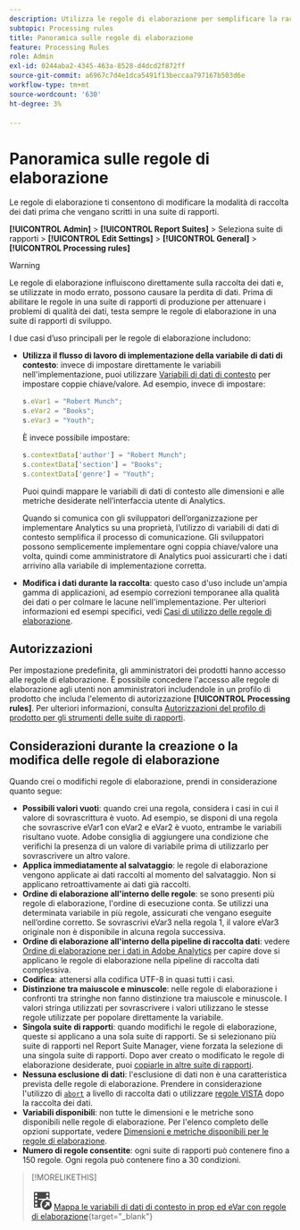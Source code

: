 ```yaml
---
description: Utilizza le regole di elaborazione per semplificare la raccolta dati e gestire i contenuti quando viene inviato al reporting.
subtopic: Processing rules
title: Panoramica sulle regole di elaborazione
feature: Processing Rules
role: Admin
exl-id: 0244aba2-4345-463a-8528-d4dcd2f872ff
source-git-commit: a6967c7d4e1dca5491f13beccaa797167b503d6e
workflow-type: tm+mt
source-wordcount: '630'
ht-degree: 3%

---
```


# Panoramica sulle regole di elaborazione

Le regole di elaborazione ti consentono di modificare la modalità di raccolta dei dati prima che vengano scritti in una suite di rapporti.

**[!UICONTROL Admin]** > **[!UICONTROL Report Suites]** > Seleziona suite di rapporti > **[!UICONTROL Edit Settings]** > **[!UICONTROL General]** > **[!UICONTROL Processing rules]**

>[!WARNING]
>
>Le regole di elaborazione influiscono direttamente sulla raccolta dei dati e, se utilizzate in modo errato, possono causare la perdita di dati. Prima di abilitare le regole in una suite di rapporti di produzione per attenuare i problemi di qualità dei dati, testa sempre le regole di elaborazione in una suite di rapporti di sviluppo.

I due casi d’uso principali per le regole di elaborazione includono:

* **Utilizza il flusso di lavoro di implementazione della variabile di dati di contesto**: invece di impostare direttamente le variabili nell&#39;implementazione, puoi utilizzare [Variabili di dati di contesto](/help/implement/vars/page-vars/contextdata.md) per impostare coppie chiave/valore. Ad esempio, invece di impostare:

  ```js
  s.eVar1 = "Robert Munch";
  s.eVar2 = "Books";
  s.eVar3 = "Youth";
  ```

  È invece possibile impostare:

  ```js
  s.contextData['author'] = "Robert Munch";
  s.contextData['section'] = "Books";
  s.contextData['genre'] = "Youth";
  ```

  Puoi quindi mappare le variabili di dati di contesto alle dimensioni e alle metriche desiderate nell’interfaccia utente di Analytics.

  Quando si comunica con gli sviluppatori dell’organizzazione per implementare Analytics su una proprietà, l’utilizzo di variabili di dati di contesto semplifica il processo di comunicazione. Gli sviluppatori possono semplicemente implementare ogni coppia chiave/valore una volta, quindi come amministratore di Analytics puoi assicurarti che i dati arrivino alla variabile di implementazione corretta.

* **Modifica i dati durante la raccolta**: questo caso d&#39;uso include un&#39;ampia gamma di applicazioni, ad esempio correzioni temporanee alla qualità dei dati o per colmare le lacune nell&#39;implementazione. Per ulteriori informazioni ed esempi specifici, vedi [Casi di utilizzo delle regole di elaborazione](pr-use-cases.md).

## Autorizzazioni

Per impostazione predefinita, gli amministratori dei prodotti hanno accesso alle regole di elaborazione. È possibile concedere l&#39;accesso alle regole di elaborazione agli utenti non amministratori includendole in un profilo di prodotto che includa l&#39;elemento di autorizzazione **[!UICONTROL Processing rules]**. Per ulteriori informazioni, consulta [Autorizzazioni del profilo di prodotto per gli strumenti delle suite di rapporti](/help/admin/admin-console/permissions/report-suite-tools.md).

## Considerazioni durante la creazione o la modifica delle regole di elaborazione

Quando crei o modifichi regole di elaborazione, prendi in considerazione quanto segue:

* **Possibili valori vuoti**: quando crei una regola, considera i casi in cui il valore di sovrascrittura è vuoto. Ad esempio, se disponi di una regola che sovrascrive eVar1 con eVar2 e eVar2 è vuoto, entrambe le variabili risultano vuote. Adobe consiglia di aggiungere una condizione che verifichi la presenza di un valore di variabile prima di utilizzarlo per sovrascrivere un altro valore.
* **Applica immediatamente al salvataggio**: le regole di elaborazione vengono applicate ai dati raccolti al momento del salvataggio. Non si applicano retroattivamente ai dati già raccolti.
* **Ordine di elaborazione all&#39;interno delle regole**: se sono presenti più regole di elaborazione, l&#39;ordine di esecuzione conta. Se utilizzi una determinata variabile in più regole, assicurati che vengano eseguite nell’ordine corretto. Se sovrascrivi eVar3 nella regola 1, il valore eVar3 originale non è disponibile in alcuna regola successiva.
* **Ordine di elaborazione all&#39;interno della pipeline di raccolta dati**: vedere [Ordine di elaborazione per i dati in Adobe Analytics](/help/technotes/processing-order.md) per capire dove si applicano le regole di elaborazione nella pipeline di raccolta dati complessiva.
* **Codifica**: attenersi alla codifica UTF-8 in quasi tutti i casi.
* **Distinzione tra maiuscole e minuscole**: nelle regole di elaborazione i confronti tra stringhe non fanno distinzione tra maiuscole e minuscole. I valori stringa utilizzati per sovrascrivere i valori utilizzano le stesse regole utilizzate per popolare direttamente la variabile.
* **Singola suite di rapporti**: quando modifichi le regole di elaborazione, queste si applicano a una sola suite di rapporti. Se si selezionano più suite di rapporti nel Report Suite Manager, viene forzata la selezione di una singola suite di rapporti. Dopo aver creato o modificato le regole di elaborazione desiderate, puoi [copiarle in altre suite di rapporti](pr-copy.md).
* **Nessuna esclusione di dati**: l&#39;esclusione di dati non è una caratteristica prevista delle regole di elaborazione. Prendere in considerazione l&#39;utilizzo di [`abort`](/help/implement/vars/config-vars/abort.md) a livello di raccolta dati o utilizzare [regole VISTA](/help/technotes/vista.md) dopo la raccolta dei dati.
* **Variabili disponibili**: non tutte le dimensioni e le metriche sono disponibili nelle regole di elaborazione. Per l&#39;elenco completo delle opzioni supportate, vedere [Dimensioni e metriche disponibili per le regole di elaborazione](pr-variables.md).
* **Numero di regole consentite**: ogni suite di rapporti può contenere fino a 150 regole. Ogni regola può contenere fino a 30 condizioni.

>[!MORELIKETHIS]
>
>![VideoCheckedOut](/help/assets/icons/VideoCheckedOut.svg) [Mappa le variabili di dati di contesto in prop ed eVar con regole di elaborazione](https://experienceleague.adobe.com/en/docs/analytics-learn/tutorials/implementation/implementation-basics/map-contextdata-variables-into-props-and-evars-with-processing-rules){target="_blank"}
